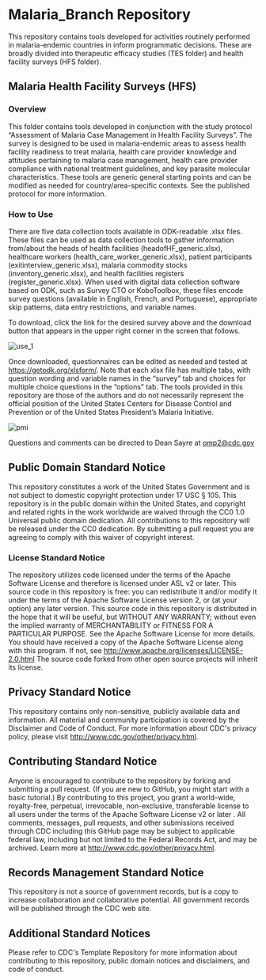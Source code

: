 # Malaria_Branch Repository
This repository contains tools developed for activities routinely performed in malaria-endemic countries in inform programmatic decisions. These are broadly divided into therapeutic efficacy studies (TES folder) and health facility surveys (HFS folder).

## Malaria Health Facility Surveys (HFS)
### Overview
This folder contains tools developed in conjunction with the study protocol “Assessment of Malaria Case Management in Health Facility Surveys”.  The survey is designed to be used in malaria-endemic areas to assess health facility readiness to treat malaria, health care provider knowledge and attitudes pertaining to malaria case management, health care provider compliance with national treatment guidelines, and key parasite molecular characteristics.   These tools are generic general starting points and can be modified as needed for country/area-specific contexts. See the published protocol for more information.

### How to Use
There are five data collection tools available in ODK-readable .xlsx files. These files can be used as data collection tools to gather information from/about the heads of health facilities (headofHF_generic.xlsx), healthcare workers (health_care_worker_generic.xlsx), patient participants (exitinterview_generic.xlsx), malaria commodity stocks (inventory_generic.xlsx), and health facilities registers (register_generic.xlsx). When used with digital data collection software based on ODK, such as Survey CTO or KoboToolbox, these files encode survey questions (available in English, French, and Portuguese), appropriate skip patterns, data entry restrictions, and variable names. 

To download, click the link for the desired survey above and the download button that appears in the upper right corner in the screen that follows. 

![use_1](https://user-images.githubusercontent.com/70215345/162855683-b4af580a-8379-4046-879b-18dcb7b48732.png)

Once downloaded, questionnaires can be edited as needed and tested at https://getodk.org/xlsform/. Note that each xlsx file has multiple tabs, with question wording and variable names in the “survey” tab and choices for multiple choice questions in the “options” tab. 
The tools provided in this repository are those of the authors and do not necessarily represent the official position of the United States Centers for Disease Control and Prevention or of the United States President’s Malaria Initiative.

![pmi](https://user-images.githubusercontent.com/70215345/162855750-d54ca862-62e7-47ee-aa75-9ecfed466f8f.png)

Questions and comments can be directed to Dean Sayre at omp2@cdc.gov

 ## Public Domain Standard Notice
This repository constitutes a work of the United States Government and is not subject to domestic copyright protection under 17 USC § 105. This repository is in the public domain within the United States, and copyright and related rights in the work worldwide are waived through the CC0 1.0 Universal public domain dedication. All contributions to this repository will be released under the CC0 dedication. By submitting a pull request you are agreeing to comply with this waiver of copyright interest.
### License Standard Notice
The repository utilizes code licensed under the terms of the Apache Software License and therefore is licensed under ASL v2 or later.
This source code in this repository is free: you can redistribute it and/or modify it under the terms of the Apache Software License version 2, or (at your option) any later version.
This source code in this repository is distributed in the hope that it will be useful, but WITHOUT ANY WARRANTY; without even the implied warranty of MERCHANTABILITY or FITNESS FOR A PARTICULAR PURPOSE. See the Apache Software License for more details.
You should have received a copy of the Apache Software License along with this program. If not, see http://www.apache.org/licenses/LICENSE-2.0.html
The source code forked from other open source projects will inherit its license.
## Privacy Standard Notice
This repository contains only non-sensitive, publicly available data and information. All material and community participation is covered by the Disclaimer and Code of Conduct. For more information about CDC's privacy policy, please visit http://www.cdc.gov/other/privacy.html.
## Contributing Standard Notice
Anyone is encouraged to contribute to the repository by forking   and submitting a pull request. (If you are new to GitHub, you might start with a basic tutorial.) By contributing to this project, you grant a world-wide, royalty-free, perpetual, irrevocable, non-exclusive, transferable license to all users under the terms of the Apache Software License v2 or later  .
All comments, messages, pull requests, and other submissions received through CDC including this GitHub page may be subject to applicable federal law, including but not limited to the Federal Records Act, and may be archived. Learn more at http://www.cdc.gov/other/privacy.html.
## Records Management Standard Notice
This repository is not a source of government records, but is a copy to increase collaboration and collaborative potential. All government records will be published through the CDC web site.
## Additional Standard Notices
Please refer to CDC's Template Repository for more information about contributing to this repository, public domain notices and disclaimers, and code of conduct.
